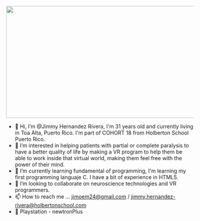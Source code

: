 <p align="center">
  <img 
    width="800"
    height="300"
    src="https://imageio.forbes.com/specials-images/imageserve/5fece0173b828078972de971/Retro-futuristic-background-1980s-style-3d-illustration-/0x0.jpg?fit=crop&format=jpg&crop=5760,3240,x0,y0,safe"
  >
</p>



- 👋 Hi, I’m @Jimmy Hernandez Rivera, I'm 31 years old and currently living in Toa Alta, Puerto Rico. I'm part of COHORT 18 from Holberton School Puerto Rico.
- 👀 I’m interested in helping patients with partial or complete paralysis to have a better quality of life by making a VR program to help them be able to   work inside that virtual world, making them feel free with the power of their mind.
- 🌱 I’m currently learning fundamental of programming, I'm learning my first programming languaje C. I have a bit of experience in HTML5.
- 💞️ I’m looking to collaborate on neuroscience technologies and VR programmers.
- 📫 How to reach me ... jimoem24@gmail.com / jimmy.hernandez-rivera@holbertonschool.com
- 👋 Playstation - newtronPlus
<!---
JimmyHernandez/JimmyHernandez is a ✨ special ✨ repository because its `README.md` (this file) appears on your GitHub profile.
You can click the Preview link to take a look at your changes.
--->
